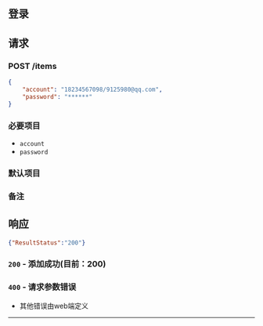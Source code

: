 ## 登录
## 请求
### POST /items
```json
{
    "account": "18234567098/9125980@qq.com",
    "password": "******"
}
```
### 必要项目

* `account`
* `password`

### 默认项目

### 备注

## 响应

```json
{"ResultStatus":"200"}
```

### `200` - 添加成功(目前：200)


### `400` - 请求参数错误
+ 其他错误由web端定义

**************************